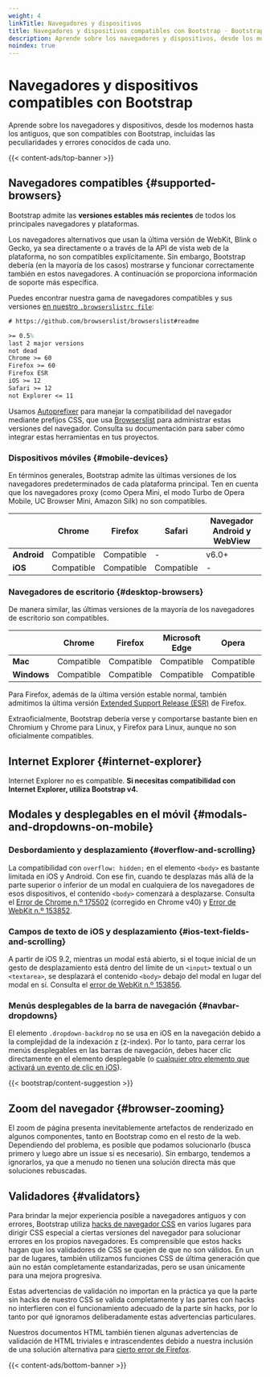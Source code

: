 ```yaml
---
weight: 4
linkTitle: Navegadores y dispositivos
title: Navegadores y dispositivos compatibles con Bootstrap · Bootstrap en Español v5.3
description: Aprende sobre los navegadores y dispositivos, desde los modernos hasta los antiguos, que son compatibles con Bootstrap, incluidas las peculiaridades y errores conocidos de cada uno.
noindex: true
---
```


# Navegadores y dispositivos compatibles con Bootstrap

Aprende sobre los navegadores y dispositivos, desde los modernos hasta los antiguos, que son compatibles con Bootstrap, incluidas las peculiaridades y errores conocidos de cada uno.

{{< content-ads/top-banner >}}

## Navegadores compatibles {#supported-browsers}

Bootstrap admite las **versiones estables más recientes** de todos los principales navegadores y plataformas.

Los navegadores alternativos que usan la última versión de WebKit, Blink o Gecko, ya sea directamente o a través de la API de vista web de la plataforma, no son compatibles explícitamente. Sin embargo, Bootstrap debería (en la mayoría de los casos) mostrarse y funcionar correctamente también en estos navegadores. A continuación se proporciona información de soporte más específica.

Puedes encontrar nuestra gama de navegadores compatibles y sus versiones [en nuestro `.browserslistrc file`](https://github.com/twbs/bootstrap/blob/v5.3.2/.browserslistrc):

```tex
# https://github.com/browserslist/browserslist#readme

>= 0.5%
last 2 major versions
not dead
Chrome >= 60
Firefox >= 60
Firefox ESR
iOS >= 12
Safari >= 12
not Explorer <= 11
```    

Usamos [Autoprefixer](https://github.com/postcss/autoprefixer) para manejar la compatibilidad del navegador mediante prefijos CSS, que usa [Browserslist](https://github.com/browserslist/browserslist) para administrar estas versiones del navegador. Consulta su documentación para saber cómo integrar estas herramientas en tus proyectos.

### Dispositivos móviles {#mobile-devices}

En términos generales, Bootstrap admite las últimas versiones de los navegadores predeterminados de cada plataforma principal. Ten en cuenta que los navegadores proxy (como Opera Mini, el modo Turbo de Opera Mobile, UC Browser Mini, Amazon Silk) no son compatibles.

|             | Chrome     | Firefox    | Safari     | Navegador Android y WebView |
| ----------- | ---------- | ---------- | ---------- | --------------------------- |
| **Android** | Compatible | Compatible | -          | v6.0+                       |
| **iOS**     | Compatible | Compatible | Compatible | -                           |

### Navegadores de escritorio {#desktop-browsers}

De manera similar, las últimas versiones de la mayoría de los navegadores de escritorio son compatibles.

|             | Chrome     | Firefox    | Microsoft Edge | Opera      | Safari     |
| ----------- | ---------- | ---------- | -------------- | ---------- | ---------- |
| **Mac**     | Compatible | Compatible | Compatible     | Compatible | Compatible |
| **Windows** | Compatible | Compatible | Compatible     | Compatible | -          |

Para Firefox, además de la última versión estable normal, también admitimos la última versión [Extended Support Release (ESR)](https://www.mozilla.org/en-US/firefox/enterprise) de Firefox.

Extraoficialmente, Bootstrap debería verse y comportarse bastante bien en Chromium y Chrome para Linux, y Firefox para Linux, aunque no son oficialmente compatibles.

## Internet Explorer {#internet-explorer}

Internet Explorer no es compatible. **Si necesitas compatibilidad con Internet Explorer, utiliza Bootstrap v4.**

## Modales y desplegables en el móvil {#modals-and-dropdowns-on-mobile}

### Desbordamiento y desplazamiento {#overflow-and-scrolling}

La compatibilidad con `overflow: hidden;` en el elemento `<body>` es bastante limitada en iOS y Android. Con ese fin, cuando te desplazas más allá de la parte superior o inferior de un modal en cualquiera de los navegadores de esos dispositivos, el contenido `<body>` comenzará a desplazarse. Consulta el [Error de Chrome n.º 175502](https://bugs.chromium.org/p/chromium/issues/detail?id=175502) (corregido en Chrome v40) y [Error de WebKit n.º 153852](https://bugs.webkit.org/show_bug.cgi?id=153852).

### Campos de texto de iOS y desplazamiento {#ios-text-fields-and-scrolling}

A partir de iOS 9.2, mientras un modal está abierto, si el toque inicial de un gesto de desplazamiento está dentro del límite de un `<input>` textual o un `<textarea>`, se desplazará el contenido `<body>` debajo del modal en lugar del modal en sí. Consulta el [error de WebKit n.º 153856](https://bugs.webkit.org/show_bug.cgi?id=153856).

### Menús desplegables de la barra de navegación {#navbar-dropdowns}

El elemento `.dropdown-backdrop` no se usa en iOS en la navegación debido a la complejidad de la indexación z (z-index). Por lo tanto, para cerrar los menús desplegables en las barras de navegación, debes hacer clic directamente en el elemento desplegable (o [cualquier otro elemento que activará un evento de clic en iOS](https://developer.mozilla.org/en-US/docs/Web/API/Element/click_event#Safari_Mobile)).

{{< bootstrap/content-suggestion >}}

## Zoom del navegador {#browser-zooming}

El zoom de página presenta inevitablemente artefactos de renderizado en algunos componentes, tanto en Bootstrap como en el resto de la web. Dependiendo del problema, es posible que podamos solucionarlo (busca primero y luego abre un issue si es necesario). Sin embargo, tendemos a ignorarlos, ya que a menudo no tienen una solución directa más que soluciones rebuscadas.

## Validadores {#validators}

Para brindar la mejor experiencia posible a navegadores antiguos y con errores, Bootstrap utiliza [hacks de navegador CSS](http://browserhacks.com) en varios lugares para dirigir CSS especial a ciertas versiones del navegador para solucionar errores en los propios navegadores. Es comprensible que estos hacks hagan que los validadores de CSS se quejen de que no son válidos. En un par de lugares, también utilizamos funciones CSS de última generación que aún no están completamente estandarizadas, pero se usan únicamente para una mejora progresiva.

Estas advertencias de validación no importan en la práctica ya que la parte sin hacks de nuestro CSS se valida completamente y las partes con hacks no interfieren con el funcionamiento adecuado de la parte sin hacks, por lo tanto por qué ignoramos deliberadamente estas advertencias particulares.

Nuestros documentos HTML también tienen algunas advertencias de validación de HTML triviales e intrascendentes debido a nuestra inclusión de una solución alternativa para [cierto error de Firefox](https://bugzilla.mozilla.org/show_bug.cgi?id=654072).

{{< content-ads/bottom-banner >}}